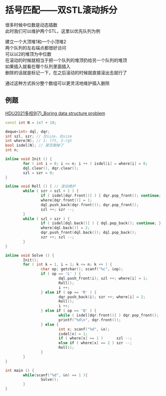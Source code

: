 # 括号匹配——双STL滚动拆分  

很多时候中位数是动态插数    
此时我们可以维护两个STL，这里以优先队列为例  
   
建立一个大顶堆1和一个小顶堆2  
两个队列的左右端点都很好访问  
可以以2的堆顶为中位数  
在滚动的时候就相当于把一个队列的堆顶扔给另一个队列的堆顶  
如果插入就看在哪个队列里面插入  
删除的话就是标记一下，在之后滚动的时候就直接滚出去就行了  
  
通过这种方式拆分整个数组可以更灵活地维护插入删除  

## 例题
<a href="https://acm.dingbacode.com/showproblem.php?pid=7072">HDU2021多校9(7)_Boring data structure problem
</a>  
```cpp
const int N = 1e7 + 10;

deque<int> dql, dqr; 
int szl, szr; // 左size，右size
int where[N]; // 1: lft, 2:rgt
bool isdel[N]; // 是否删掉了
int n;

inline void Init () {
        for ( int i = 0; i <= n; i ++ ) isdel[i] = where[i] = 0;
        dql.clear(), dqr.clear();
        szl = szr = 0;
}

inline void Roll () { // 滚动维护
        while ( szr > szl + 1 ) {
                if ( isdel[dqr.front()] ) { dqr.pop_front(); continue; }
                where[dqr.front()] = 1;
                dql.push_back(dqr.front()); dqr.pop_front();
                szl ++; szr --;
        }
        while ( szl > szr ) {
                if ( isdel[dql.back()] ) { dql.pop_back(); continue; }
                where[dql.back()] = 2;
                dqr.push_front(dql.back()); dql.pop_back();
                szr ++; szl --;
        }
}

inline void Solve () {
        Init();
        for ( int k = 1, i = 1; k <= n; k ++ ) {
                char op; getchar(); scanf("%c", &op); 
                if ( op == 'L' ) {
                        dql.push_front(i); szl ++; where[i] = 1;
                        Roll();
                        i ++;
                } else if ( op == 'R' ) {
                        dqr.push_back(i); szr ++; where[i] = 2;
                        Roll();
                        i ++;
                } else if ( op == 'Q' ) {
                        while ( isdel[dqr.front()] ) dqr.pop_front();
                        printf("%d\n", dqr.front());
                } else {
                        int x; scanf("%d", &x);
                        isdel[x] = 1;
                        if ( where[x] == 1 )      szl --;
                        else if ( where[x] == 2 ) szr --;
                        Roll();
                }
        }
}

int main () {
        while(scanf("%d", &n) == 1 ){
                Solve();
        }
}
```
